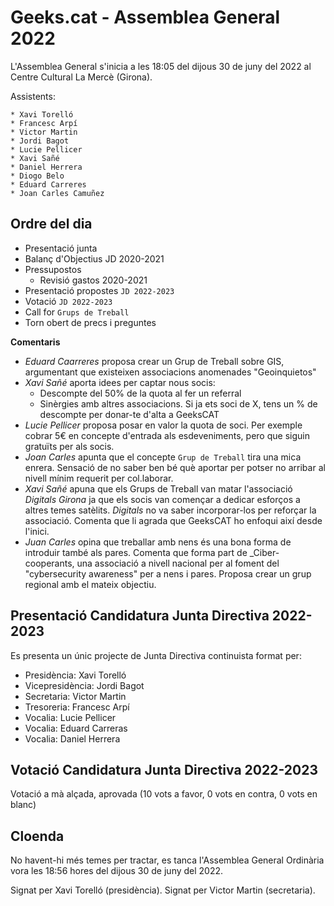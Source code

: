 # Geeks.cat - Assemblea General 2022

L'Assemblea General s'inicia a les 18:05 del dijous 30 de juny del 2022 al Centre Cultural La Mercè (Girona).

Assistents:

    * Xavi Torelló
    * Francesc Arpí
    * Victor Martin
    * Jordi Bagot
    * Lucie Pellicer
    * Xavi Sañé
    * Daniel Herrera
    * Diogo Belo
    * Eduard Carreres
    * Joan Carles Camuñez

## Ordre del dia

- Presentació junta
- Balanç d'Objectius JD 2020-2021
- Pressupostos
    - Revisió gastos 2020-2021
- Presentació propostes `JD 2022-2023`
- Votació `JD 2022-2023`
- Call for `Grups de Treball`
- Torn obert de precs i preguntes

**Comentaris**

- _Eduard Caarreres_ proposa crear un Grup de Treball sobre GIS, argumentant que existeixen associacions anomenades "Geoinquietos"
- _Xavi Sañé_ aporta idees per captar nous socis:
  - Descompte del 50% de la quota al fer un referral
  - Sinèrgies amb altres associacions. Si ja ets soci de X, tens un % de descompte per donar-te d'alta a GeeksCAT
- _Lucie Pellicer_ proposa posar en valor la quota de soci. Per exemple cobrar 5€ en concepte d'entrada als esdeveniments, pero que siguin gratuïts per als socis.
- _Joan Carles_ apunta que el concepte `Grup de Treball` tira una mica enrera. Sensació de no saber ben bé què aportar per potser no arribar al nivell mínim requerit per col.laborar.
- _Xavi Sañé_ apuna que els Grups de Treball van matar l'associació _Digitals Girona_ ja que els socis van començar a dedicar esforços a altres temes satèlits. _Digitals_ no va saber incorporar-los per reforçar la associació. Comenta que li agrada que GeeksCAT ho enfoqui així desde l'inici.
- _Juan Carles_ opina que treballar amb nens és una bona forma de introduir també als pares. Comenta que forma part de _Ciber-cooperants, una associació a nivell nacional per al foment del "cybersecurity awareness" per a nens i pares. Proposa crear un grup regional amb el mateix objectiu.

## Presentació Candidatura Junta Directiva 2022-2023

Es presenta un únic projecte de Junta Directiva continuista format per:

* Presidència: Xavi Torelló
* Vicepresidència: Jordi Bagot
* Secretaria: Victor Martin
* Tresoreria: Francesc Arpí
* Vocalia: Lucie Pellicer
* Vocalia: Eduard Carreras
* Vocalia: Daniel Herrera

## Votació Candidatura Junta Directiva 2022-2023

Votació a mà alçada, aprovada (10 vots a favor, 0 vots en contra, 0 vots en blanc)

## Cloenda

No havent-hi més temes per tractar, es tanca l'Assemblea General Ordinària vora les 18:56 hores del dijous 30 de juny del 2022.

Signat per Xavi Torelló (presidència). Signat per Victor Martin (secretaria).
